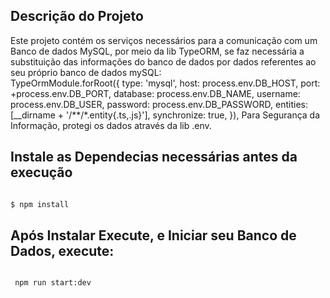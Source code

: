 
## Descrição do Projeto

Este projeto contém os serviços necessários para a comunicação com um Banco de dados MySQL, por meio da lib TypeORM, se faz necessária a substituição das informações do banco de dados por dados referentes ao seu próprio banco de dados mySQL:    
    TypeOrmModule.forRoot({
      type: 'mysql',
      host: process.env.DB_HOST,
      port: +process.env.DB_PORT,
      database: process.env.DB_NAME,
      username: process.env.DB_USER,
      password: process.env.DB_PASSWORD,
      entities: [__dirname + '/**/*.entity{.ts,.js}'],
      synchronize: true,
    }),
    Para Segurança da Informação, protegi os dados através da lib .env.

## Instale as Dependecias necessárias antes da execução

```bash

$ npm install
```

## Após Instalar Execute, e Iniciar seu Banco de Dados, execute:

```bash

 npm run start:dev

````